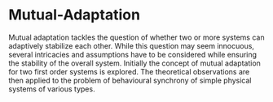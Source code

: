 # Mutual-Adaptation
Mutual adaptation tackles the question of whether two or more systems can adaptively stabilize each other. While this question may seem innocuous, several intricacies and assumptions have to be considered while ensuring the stability of the overall system. Initially the concept of mutual adaptation for two first order systems is explored.  The theoretical observations are then applied to the problem of behavioural synchrony of simple physical systems of various types. 
